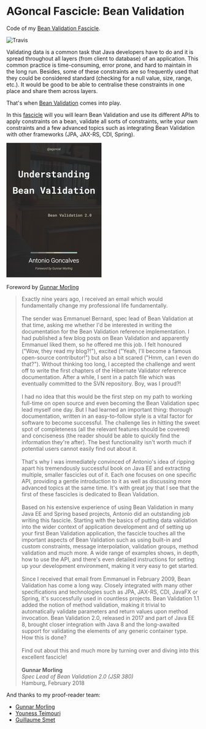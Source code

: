 # AGoncal Fascicle: Bean Validation

Code of my [Bean Validation Fascicle](https://www.amazon.com/Understanding-Bean-Validation-2-0-fascicle-ebook/dp/B07B2KJ41R).

![Travis](https://travis-ci.org/agoncal/agoncal-fascicle-bean-validation.svg?branch=2.0)

Validating data is a common task that Java developers have to do and it is spread throughout all layers (from client to database) of an application.
This common practice is time-consuming, error prone, and hard to maintain in the long run.
Besides, some of these constraints are so frequently used that they could be considered standard (checking for a null value, size, range, etc.).
It would be good to be able to centralise these constraints in one place and share them across layers.

That's when [Bean Validation](https://beanvalidation.org) comes into play.

In this [fascicle](https://www.amazon.com/author/agoncal) will you will learn Bean Validation and use its different APIs to apply constraints on a bean, validate all sorts of constraints, write your own constraints and a few advanced topics such as integrating Bean Validation with other frameworks (JPA, JAX-RS, CDI, Spring).

![Bean Validation Fascicle](https://raw.githubusercontent.com/agoncal/agoncal-fascicle-bean-validation/master/cover.jpg)

Foreword by [Gunnar Morling](https://twitter.com/gunnarmorling)

> Exactly nine years ago, I received an email which would fundamentally change my professional life fundamentally.
<br/><br/>
> The sender was Emmanuel Bernard, spec lead of Bean Validation at that time, asking me whether I'd be interested in writing the documentation for the Bean Validation reference implementation.
I had published a few blog posts on Bean Validation and apparently Emmanuel liked them, so he offered me this job.
I felt honoured ("Wow, they read my blog?!"), excited ("Yeah, I'll become a famous open-source contributor!") but also a bit scared ("Hmm, can I even do that?").
Without thinking too long, I accepted the challenge and went off to write the first chapters of the Hibernate Validator reference documentation.
After a while, I sent in a patch file which was eventually committed to the SVN repository.
Boy, was I proud?!
<br/><br/>
> I had no idea that this would be the first step on my path to working full-time on open source and even becoming the Bean Validation spec lead myself one day.
But I had learned an important thing: thorough documentation, written in an easy-to-follow style is a vital factor for software to become successful.
The challenge lies in hitting the sweet spot of completeness (all the relevant features should be covered) and conciseness (the reader should be able to quickly find the information they're after).
The best functionality isn't worth much if potential users cannot easily find out about it.
<br/><br/>
> That's why I was immediately convinced of Antonio's idea of ripping apart his tremendously successful book on Java EE and extracting multiple, smaller fascicles out of it.
Each one focuses on one specific API, providing a gentle introduction to it as well as discussing more advanced topics at the same time.
It's with great joy that I see that the first of these fascicles is dedicated to Bean Validation.
<br/><br/>
> Based on his extensive experience of using Bean Validation in many Java EE and Spring based projects, Antonio did an outstanding job writing this fascicle.
Starting with the basics of putting data validation into the wider context of application development and of setting up your first Bean Validation application, the fascicle touches all the important aspects of Bean Validation such as using built-in and custom constraints, message interpolation, validation groups, method validation and much more.
A wide range of examples shows, in depth, how to use the API, and there's even detailed instructions for setting up your development environment, making it very easy to get started.
<br/><br/>
> Since I received that email from Emmanuel in February 2009, Bean Validation has come a long way.
Closely integrated with many other specifications and technologies such as JPA, JAX-RS, CDI, JavaFX or Spring, it's successfully used in countless projects.
Bean Validation 1.1 added the notion of method validation, making it trivial to automatically validate parameters and return values upon method invocation.
Bean Validation 2.0, released in 2017 and part of Java EE 8, brought closer integration with Java 8 and the long-awaited support for validating the elements of any generic container type.
How this is done?
<br/><br/>
Find out about this and much more by turning over and diving into this excellent fascicle!
<br/><br/>
**Gunnar Morling**  
_Spec Lead of Bean Validation 2.0 (JSR 380)_  
Hamburg, February 2018

And thanks to my proof-reader team:

* [Gunnar Morling](https://twitter.com/gunnarmorling)
* [Youness Teimouri](http://www.youness-teimouri.com)
* [Guillaume Smet](http://in.relation.to/guillaume-smet)
